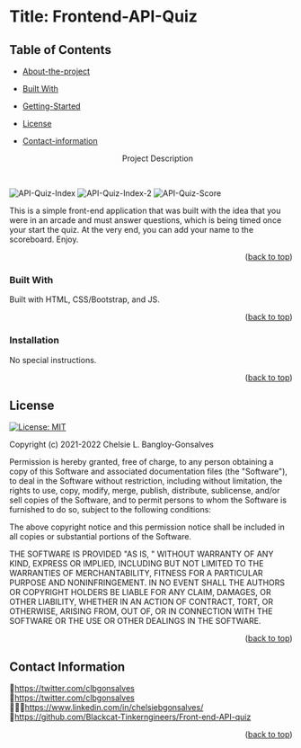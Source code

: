<div id="top"></div>

# Title: Frontend-API-Quiz


## Table of Contents

* [About-the-project](#About-The-Project)
* [Built With](#Built-With)
* [Getting-Started](#Getting-Started)
* [License](#License)
* [Contact-information](#Contact-Information)


  <p align="center"> Project Description</p>
    <br />
    <div align="center">
</div>

![API-Quiz-Index](https://user-images.githubusercontent.com/88634637/150088857-8d25972b-275d-4c7f-9324-53346feb687b.png)
![API-Quiz-Index-2](https://user-images.githubusercontent.com/88634637/150088869-4e14e6e7-9a07-43c5-8397-ae8dc61d72d6.png)
![API-Quiz-Score](https://user-images.githubusercontent.com/88634637/150088877-2f250882-5abe-4848-b6ea-ee701c5b9f2e.png)

This is a simple front-end application that was built with the idea that you were in an arcade and must answer questions, which is being timed once your start the quiz. At the very end, you can add your name to the scoreboard. 
Enjoy. 

<p align="right">(<a href="#top">back to top</a>)</p>

### Built With

Built with HTML, CSS/Bootstrap, and JS. 

<p align="right">(<a href="#top">back to top</a>)</p>



<!-- GETTING STARTED -->


### Installation
No special instructions. 


<p align="right">(<a href="#top">back to top</a>)</p>


<!-- LICENSE -->
## License
[![License: MIT](https://img.shields.io/badge/License-MIT-yellow.svg)](https://opensource.org/licenses/MIT)

Copyright (c) 2021-2022 Chelsie L. Bangloy-Gonsalves

Permission is hereby granted, free of charge, to any person obtaining
a copy of this Software and associated documentation files (the
"Software"), to deal in the Software without restriction, including
without limitation, the rights to use, copy, modify, merge, publish,
distribute, sublicense, and/or sell copies of the Software, and to
permit persons to whom the Software is furnished to do so, subject to
the following conditions:

The above copyright notice and this permission notice shall be
included in all copies or substantial portions of the Software.

THE SOFTWARE IS PROVIDED "AS IS, " WITHOUT WARRANTY OF ANY KIND,
EXPRESS OR IMPLIED, INCLUDING BUT NOT LIMITED TO THE WARRANTIES OF
MERCHANTABILITY, FITNESS FOR A PARTICULAR PURPOSE AND
NONINFRINGEMENT. IN NO EVENT SHALL THE AUTHORS OR COPYRIGHT HOLDERS BE
LIABLE FOR ANY CLAIM, DAMAGES, OR OTHER LIABILITY, WHETHER IN AN ACTION
OF CONTRACT, TORT, OR OTHERWISE, ARISING FROM, OUT OF, OR IN CONNECTION
WITH THE SOFTWARE OR THE USE OR OTHER DEALINGS IN THE SOFTWARE.

<p align="right">(<a href="#top">back to top</a>)</p>



<!-- CONTACT -->
## Contact Information

🐓<a href="https://twitter.com/clbgonsalves">https://twitter.com/clbgonsalves</a>
<br>
💌<a href="https://twitter.com/clbgonsalves">https://twitter.com/clbgonsalves</a>
<br>
👩🏻‍💻<a href="https://www.linkedin.com/in/chelsiebgonsalves/">https://www.linkedin.com/in/chelsiebgonsalves/</a>
<br>
🧁<a href="https://github.com/Blackcat-Tinkerngineers/Front-end-API-quiz">https://github.com/Blackcat-Tinkerngineers/Front-end-API-quiz</a>
<br>
<p align="right">(<a href="#top">back to top</a>)</p>
